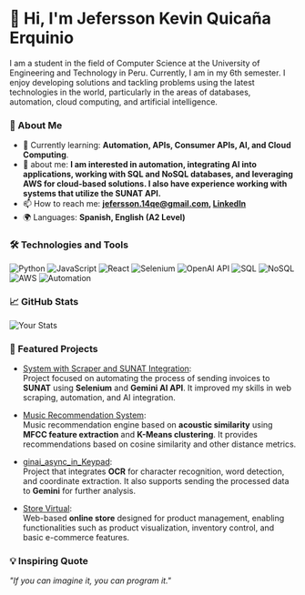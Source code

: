 # 👋 Hi, I'm Jefersson Kevin Quicaña Erquinio

I am a student in the field of Computer Science at the University of Engineering and Technology in Peru. Currently, I am in my 6th semester. I enjoy developing solutions and tackling problems using the latest technologies in the world, particularly in the areas of databases, automation, cloud computing, and artificial intelligence.

### 🚀 About Me
- 🌱 Currently learning: **Automation, APIs, Consumer APIs, AI, and Cloud Computing**.
- 💬 about me: **I am interested in automation, integrating AI into applications, working with SQL and NoSQL databases, and leveraging AWS for cloud-based solutions. I also have experience working with systems that utilize the SUNAT API.**
- 📫 How to reach me: **[jefersson.14qe@gmail.com](mailto:jefersson.14qe@gmail.com), [LinkedIn](https://www.linkedin.com/in/jefersson-kevin-quica%C3%B1a-erquinio-0b570b280/)**
- 🌍 Languages: **Spanish, English (A2 Level)**

### 🛠️ Technologies and Tools
![Python](https://img.shields.io/badge/Python-3776AB?style=flat&logo=python&logoColor=white)
![JavaScript](https://img.shields.io/badge/JavaScript-F7DF1E?style=flat&logo=javascript&logoColor=black)
![React](https://img.shields.io/badge/React-61DAFB?style=flat&logo=react&logoColor=black)
![Selenium](https://img.shields.io/badge/Selenium-43B02A?style=flat&logo=selenium&logoColor=white)
![OpenAI API](https://img.shields.io/badge/OpenAI%20API-412991?style=flat&logo=openai&logoColor=white)
![SQL](https://img.shields.io/badge/SQL-336791?style=flat&logo=microsoft-sql-server&logoColor=white)
![NoSQL](https://img.shields.io/badge/NoSQL-008000?style=flat&logo=mongodb&logoColor=white)
![AWS](https://img.shields.io/badge/AWS-FF9900?style=flat&logo=amazon-aws&logoColor=white)
![Automation](https://img.shields.io/badge/Automation-007ACC?style=flat&logo=azurepipelines&logoColor=white)

### 📈 GitHub Stats
![Your Stats](https://github-readme-stats.vercel.app/api?username=Manzanito20003&show_icons=true&theme=radical)

### 📂 Featured Projects

- [System with Scraper and SUNAT Integration](https://github.com/Manzanito20003/sistem_with_scraper_send_sunat):  
  Project focused on automating the process of sending invoices to **SUNAT** using **Selenium** and **Gemini AI API**. It improved my skills in web scraping, automation, and AI integration.

- [Music Recommendation System](https://github.com/Manzanito20003/Recomendador_musica):  
  Music recommendation engine based on **acoustic similarity** using **MFCC feature extraction** and **K-Means clustering**. It provides recommendations based on cosine similarity and other distance metrics.
- [ginai_async_in_Keypad](https://github.com/Manzanito20003/Chatgpt_async_in_Keypad.git):  
  Project that integrates **OCR** for character recognition, word detection, and coordinate extraction. It also supports sending the processed data to **Gemini** for further analysis.

- [Store Virtual](https://github.com/Manzanito20003/Fronted_final.git):  
  Web-based **online store** designed for product management, enabling functionalities such as product visualization, inventory control, and basic e-commerce features.

### 💡 Inspiring Quote
_"If you can imagine it, you can program it."_
